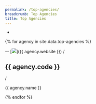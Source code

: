 ```yaml
---
permalink: /top-agencies/
breadcrumb: Top Agencies
title: Top Agencies
---
```


-
{% for agency in site.data.top-agencies %}

  -- [<img src="{{ agency.image-url }}" />]({{ agency.website }}) /
  <h2>{{ agency.code }}</h2> /
  <p>{{ agency.name }}</p>

{% endfor %}

